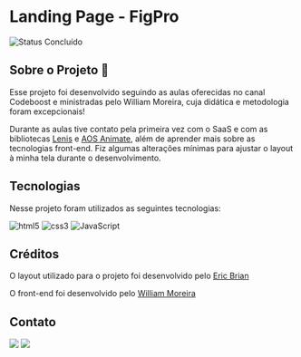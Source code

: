 # Landing Page - FigPro

<p align="left">
<img alt="Status Concluído" src="https://img.shields.io/badge/STATUS-CONCLU%C3%8DDO-brightgreen">
</p>


## Sobre o Projeto 🚀

Esse projeto foi desenvolvido seguindo as aulas oferecidas no canal Codeboost e ministradas pelo William Moreira, cuja didática e metodologia foram excepcionais!

<p>Durante as aulas tive contato pela primeira vez com o SaaS e com as bibliotecas <a href="https://lenis.studiofreight.com/">Lenis</a> e <a href="https://michalsnik.github.io/aos/">AOS Animate</a>, além de aprender mais sobre as tecnologias front-end. Fiz algumas alterações mínimas para ajustar o layout à minha tela durante o desenvolvimento.</p>



## Tecnologias

Nesse projeto foram utilizados as seguintes tecnologias:


![html5](https://img.shields.io/badge/HTML5-E34F26?style=for-the-badge&logo=html5&logoColor=white) ![css3](https://img.shields.io/badge/css3-1572B6?style=for-the-badge&logo=css3&logoColor=white)
![JavaScript](https://img.shields.io/badge/javascript-%23323330.svg?style=for-the-badge&logo=javascript&logoColor=%23F7DF1E)
 

## Créditos

<p>O layout utilizado para o projeto foi desenvolvido pelo <a href="https://www.linkedin.com/in/eric-brian-61bb02109/">Eric Brian</a></p>

<p>O front-end foi desenvolvido pelo <a href="https://www.linkedin.com/in/willmoreira/">William Moreira</a></p>

## Contato

<div> 
   <a href = "mailto:chrystianevilela27@gmail.com"><img src="https://img.shields.io/badge/-Gmail-%23333?style=for-the-badge&logo=gmail&logoColor=white" target="_blank"></a>
  <a href="https://www.linkedin.com/in/cristianevilelaazevedo/" target="_blank"><img src="https://img.shields.io/badge/-LinkedIn-%230077B5?style=for-the-badge&logo=linkedin&logoColor=white" target="_blank"></a>   
</div>
